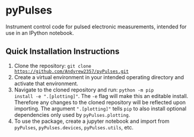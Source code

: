 # pyPulses
Instrument control code for pulsed electronic measurements, intended for use in an IPython notebook.

## Quick Installation Instructions
1. Clone the repository: <code>git clone https://github.com/Andyrew2357/pyPulses.git</code>
2. Create a virtual environment in your intended operating directory and activate that environment.
3. Navigate to the cloned repository and run: <code>python -m pip install -e ".[plotting]"</code>. The <code>-e</code> flag will make this an editable install. Therefore any changes to the cloned repository will be reflected upon importing. The argument <code>".[plotting]"</code> tells <code>pip</code> to also install optional dependencies only used by <code>pyPulses.plotting</code>.
4. To use the package, create a jupyter notebook and import from <code>pyPulses</code>, <code>pyPulses.devices</code>, <code>pyPulses.utils</code>, etc.
